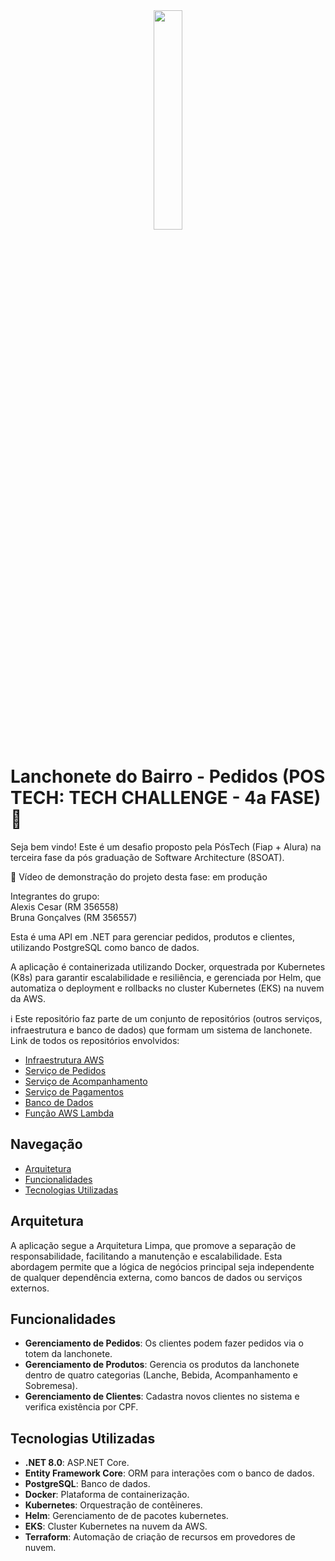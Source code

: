 <div align="center">
<img src="https://github.com/user-attachments/assets/208a0ebb-ca7c-4b0b-9f68-0b35050a9880" width="30%" />
</div>

# Lanchonete do Bairro - Pedidos (POS TECH: TECH CHALLENGE - 4a FASE)🚀

Seja bem vindo! Este é um desafio proposto pela PósTech (Fiap + Alura) na terceira fase da pós graduação de Software Architecture (8SOAT).

📼 Vídeo de demonstração do projeto desta fase: em produção

Integrantes do grupo:<br>
Alexis Cesar (RM 356558)<br>
Bruna Gonçalves (RM 356557)

Esta é uma API em .NET para gerenciar pedidos, produtos e clientes, utilizando PostgreSQL como banco de dados.

A aplicação é containerizada utilizando Docker, orquestrada por Kubernetes (K8s) para garantir escalabilidade e resiliência, e gerenciada por Helm, que automatiza o deployment e rollbacks no cluster Kubernetes (EKS) na nuvem da AWS.

ℹ️ Este repositório faz parte de um conjunto de repositórios (outros serviços, infraestrutura e banco de dados) que formam um sistema de lanchonete. Link de todos os repositórios envolvidos:
- [Infraestrutura AWS](https://github.com/BrunaPisera/postech-tc-infraestrutura)
- [Serviço de Pedidos](https://github.com/BrunaPisera/postech-tc-pedidos)
- [Serviço de Acompanhamento](https://github.com/BrunaPisera/postech-tc-acompanhamento)
- [Serviço de Pagamentos](https://github.com/BrunaPisera/postech-tc-pagamentos)
- [Banco de Dados](https://github.com/BrunaPisera/postech-tc-dbs)
- [Função AWS Lambda](https://github.com/BrunaPisera/postech-tc-lambda)

## Navegação
- [Arquitetura](#arquitetura)
- [Funcionalidades](#funcionalidades)
- [Tecnologias Utilizadas](#tecnologias-utilizadas)

## Arquitetura

A aplicação segue a Arquitetura Limpa, que promove a separação de responsabilidade, facilitando a manutenção e escalabilidade. Esta abordagem permite que a lógica de negócios principal seja independente de qualquer dependência externa, como bancos de dados ou serviços externos.

## Funcionalidades
 
- **Gerenciamento de Pedidos**: Os clientes podem fazer pedidos via o totem da lanchonete.
- **Gerenciamento de Produtos**: Gerencia os produtos da lanchonete dentro de quatro categorias (Lanche, Bebida, Acompanhamento e Sobremesa).
- **Gerenciamento de Clientes**: Cadastra novos clientes no sistema e verifica existência por CPF.

## Tecnologias Utilizadas
 
- **.NET 8.0**: ASP.NET Core.
- **Entity Framework Core**: ORM para interações com o banco de dados.
- **PostgreSQL**: Banco de dados.
- **Docker**: Plataforma de containerização.
- **Kubernetes**: Orquestração de contêineres.
- **Helm**: Gerenciamento de de pacotes kubernetes.
- **EKS**: Cluster Kubernetes na nuvem da AWS.
- **Terraform**: Automação de criação de recursos em provedores de nuvem.
